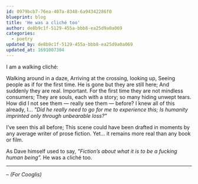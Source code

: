 ```yaml
---
id: 0979bcb7-76ea-407a-8348-6a94342286f0
blueprint: blog
title: 'He was a cliché too'
author: de8b9c1f-5129-455a-bbb8-ea25d9a0a069
categories:
  - poetry
updated_by: de8b9c1f-5129-455a-bbb8-ea25d9a0a069
updated_at: 1691007304
---
```

I am a walking cliché:

Walking around in a daze,
Arriving at the crossing, looking up,
Seeing people as if for the first time.
He is gone but they are still here;
And suddenly they are real. Important.
For the first time they are not mindless consumers;
They are souls, each with a story; so many hiding unwept tears.
How did I not see them — really see them — before? 
I knew all of this already, I...
*"Did he really need to go for me to experience this;
Is humanity imprinted only through unbearable loss?"*

I’ve seen this all before;
This scene could have been drafted in moments by any average writer of prose fiction.
Yet... it remains more real than any book or film.

As Dave himself used to say,
*"Fiction’s about what it is to be a fucking human being”.*
He was a cliché too.

---

– *(For Cooglis)*